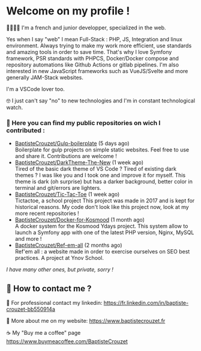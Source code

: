 # Welcome on my profile !

👨‍💻🇫🇷 I'm a french and junior developper, specialized in the web.

Yes when I say "web" I mean Full-Stack : PHP, JS, Integration and linux environment.
Always trying to make my work more efficient, use standards and amazing tools in order to save time. That's why I love Symfony framework, PSR standards with PHPCS, Docker/Docker compose and repository automations like Github Actions or gitlab pipelines.
I'm also interested in new JavaScript frameworks such as VueJS/Svelte and more generally JAM-Stack websites.

I'm a VSCode lover too.

🤓 I just can't say "no" to new technologies and I'm in constant technological watch.

### 🏁 Here you can find my public repositories on wich I contributed :


* [BaptisteCrouzet/Gulp-boilerplate](https://github.com/BaptisteCrouzet/Gulp-boilerplate) (5 days ago)<br>
    Boilerplate for gulp projects on simple static websites. Feel free to use and share it. Contributions are welcome !
* [BaptisteCrouzet/DarkTheme-The-New](https://github.com/BaptisteCrouzet/DarkTheme-The-New) (1 week ago)<br>
    Tired of the basic dark theme of VS Code ? Tired of existing dark themes ? I was like you and I took one and improve it for myself. This theme is dark (oh surprise) but has a darker background, better color in terminal and git/errors are lighters.
* [BaptisteCrouzet/Tic-Tac-Toe](https://github.com/BaptisteCrouzet/Tic-Tac-Toe) (1 week ago)<br>
    Tictactoe, a school project This project was made in 2017 and is kept for historical reasons. My code don&#39;t look like this project now, look at my more recent repositories !
* [BaptisteCrouzet/Docker-for-Kosmood](https://github.com/BaptisteCrouzet/Docker-for-Kosmood) (1 month ago)<br>
    A docker system for the Kosmood Ydays project. This system allow to launch a Symfony app with one of the latest PHP version, Nginx, MySQL and more !
* [BaptisteCrouzet/Ref-em-all](https://github.com/BaptisteCrouzet/Ref-em-all) (2 months ago)<br>
    Ref&#39;em all : a website made in order to exercise ourselves on SEO best practices. A project at Ynov School.

*I have many other ones, but private, sorry !*

## 💬 How to contact me ?

🔎 For professional contact my linkedin: https://fr.linkedin.com/in/baptiste-crouzet-bb550914a

🔗 More about me on my website: https://www.baptistecrouzet.fr

☕ My "Buy me a coffee" page https://www.buymeacoffee.com/BaptisteCrouzet
